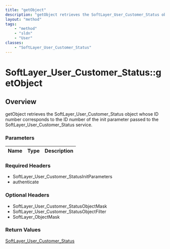 ```yaml
---
title: "getObject"
description: "getObject retrieves the SoftLayer_User_Customer_Status object whose ID number corresponds to the ID number of the init p... "
layout: "method"
tags:
    - "method"
    - "sldn"
    - "User"
classes:
    - "SoftLayer_User_Customer_Status"
---
```

# SoftLayer_User_Customer_Status::getObject
## Overview 
getObject retrieves the SoftLayer_User_Customer_Status object whose ID number corresponds to the ID number of the init parameter passed to the SoftLayer_User_Customer_Status service. 

### Parameters 
|Name | Type | Description |
| --- | --- | --- |


### Required Headers
* SoftLayer_User_Customer_StatusInitParameters
* authenticate

### Optional Headers
* SoftLayer_User_Customer_StatusObjectMask
* SoftLayer_User_Customer_StatusObjectFilter
* SoftLayer_ObjectMask

### Return Values
<a href='/reference/datatypes/SoftLayer_User_Customer_Status'>SoftLayer_User_Customer_Status </a>


